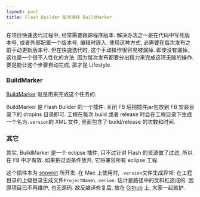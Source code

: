 ```yaml
---
layout: post
title: Flash Builder 版本插件 BuildMarker
---
```


在项目快速迭代过程中, 经常需要跟踪程序版本. 解决办法之一是在代码中写死版本号, 或者外部配置一个版本号, 编辑时嵌入. 使用这种方式, 必需要在每次发布之前手动更新版本号. 但在快速迭代时, 这个手动操作很容易被漏掉. 即使没有漏掉, 这也是一个很不人性化的方法. 因为每次发布都要分出精力来完成这项无脑的操作. 要是能让这个步骤自动完成, 那才是 Lifestyle.


### BuildMarker

[BuildMarker][1] 就是用来完成这个任务的.

BuildMarker 是 Flash Builder 的一个插件. 关闭 FB 后把插件jar包放到 FB 安装目录下的 dropins 目录即可. 工程在每次 build 或者 release 时会在工程目录下生成一个名为`.version`的 XML 文件, 里面包含了 build/release 的次数和时间.


### 其它

其实, BuildMarker 是一个 eclipse 插件, 只不过针对 Flash 的资源做了过滤, 所以在 FB 中才有效. 如果把过滤条件放开, 它将兼容所有 eclipse 工程.

这个插件本为 [snowkit][2] 所开发. 在 Mac 上使用时, `.version`文件生成异常: 在工程目录的上级目录生成文件`ProjectName\.verion`. 估计是路径中的反斜杠造成的. 因原项目已不再维护, 也无源码. 故反编译修复后, 放在 [Github][1] 上, 大家一起维护. 


[1]: https://github.com/kissyid/BuildMarker  "BuildMarker on Github"
[2]: https://code.google.com/p/buildmarker  "BuildMarker on Google code"
